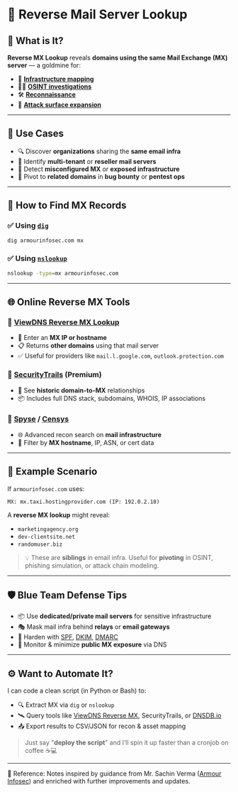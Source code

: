 
# 📮 Reverse Mail Server Lookup

## 🧠 What is It?

**Reverse MX Lookup** reveals **domains using the same Mail Exchange (MX) server** — a goldmine for:

* 📡 [**Infrastructure mapping**](https://attack.mitre.org/tactics/TA0043/)
* 🕵️‍♂️ [**OSINT investigations**](https://osintframework.com/)
* 🛠️ [**Reconnaissance**](https://en.wikipedia.org/wiki/Footprinting_%28computer_security%29)
* 🎯 [**Attack surface expansion**](https://owasp.org/www-community/Attack_Surface_Analysis)

---

## 🎯 Use Cases

* 🔍 Discover **organizations** sharing the **same email infra**
* 🧾 Identify **multi-tenant** or **reseller mail servers**
* 🚨 Detect **misconfigured MX** or **exposed infrastructure**
* 🎯 Pivot to **related domains** in **bug bounty** or **pentest ops**

---

## 🔧 How to Find MX Records

### ✅ Using [`dig`](https://linux.die.net/man/1/dig)

```bash
dig armourinfosec.com mx
```

### ✅ Using [`nslookup`](https://learn.microsoft.com/en-us/windows-server/administration/windows-commands/nslookup)

```bash
nslookup -type=mx armourinfosec.com
```

---

## 🌐 Online Reverse MX Tools

### 🔹 [ViewDNS Reverse MX Lookup](https://viewdns.info/reversemx/)

* 🔁 Enter an **MX IP or hostname**
* 📋 Returns **other domains** using that mail server
* ✅ Useful for providers like `mail.l.google.com`, `outlook.protection.com`

### 🔹 [SecurityTrails](https://securitytrails.com/) (Premium)

* 🔎 See **historic domain-to-MX** relationships
* 📦 Includes full DNS stack, subdomains, WHOIS, IP associations

### 🔹 [Spyse](https://spyse.com/) / [Censys](https://search.censys.io/)

* 🌐 Advanced recon search on **mail infrastructure**
* 🔬 Filter by **MX hostname**, IP, ASN, or cert data

---

## 🧪 Example Scenario

If `armourinfosec.com` uses:

```
MX: mx.taxi.hostingprovider.com (IP: 192.0.2.10)
```

A **reverse MX lookup** might reveal:

* `marketingagency.org`
* `dev-clientsite.net`
* `randomuser.biz`

> 💡 These are **siblings** in email infra. Useful for **pivoting** in OSINT, phishing simulation, or attack chain modeling.

---

## 🛡️ Blue Team Defense Tips

* 📦 Use **dedicated/private mail servers** for sensitive infrastructure
* 🎭 Mask mail infra behind **relays** or **email gateways**
* 🔐 Harden with [SPF](https://dmarcian.com/spf-survey/), [DKIM](https://www.socketlabs.com/blog/what-is-dkim/), [DMARC](https://dmarc.org/)
* 🧹 Monitor & minimize **public MX exposure** via DNS

---

## ⚙️ Want to Automate It?

I can code a clean script (in Python or Bash) to:

* 🔍 Extract MX via `dig` or `nslookup`
* 🛰️ Query tools like [ViewDNS Reverse MX](https://viewdns.info/reversemx/), SecurityTrails, or [DNSDB.io](https://www.farsightsecurity.com/solutions/dnsdb/)
* 📤 Export results to CSV/JSON for recon & asset mapping

> Just say "**deploy the script**" and I’ll spin it up faster than a cronjob on coffee ☕💻

---

📖 Reference: Notes inspired by guidance from Mr. Sachin Verma ([Armour Infosec](https://www.armourinfosec.com/)) and enriched with further improvements and updates.
